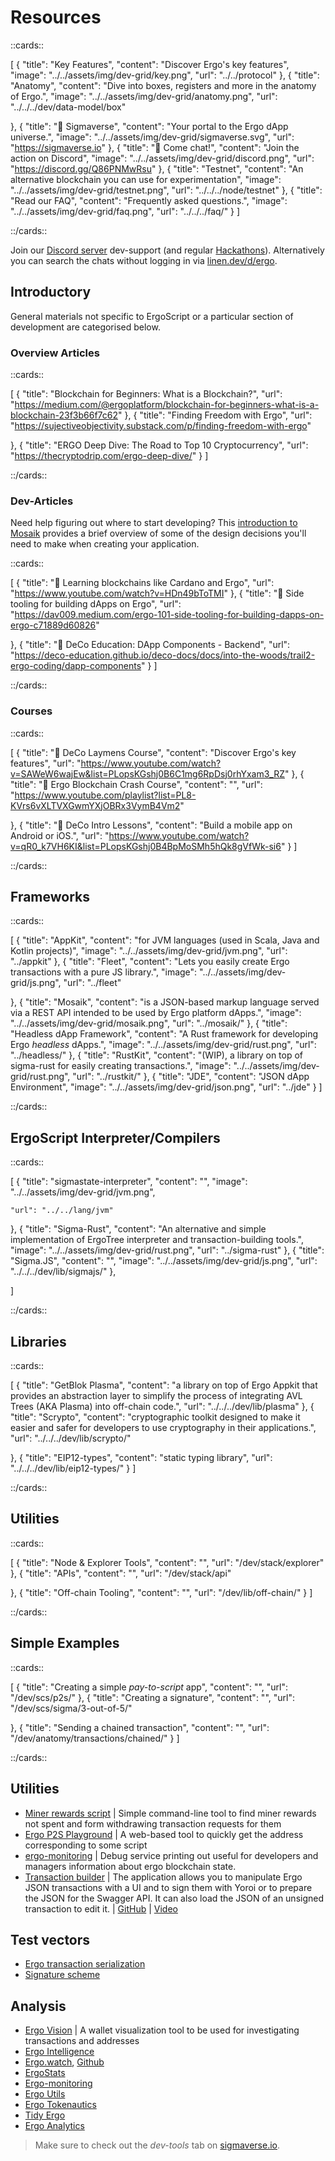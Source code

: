 # Resources


::cards::

[
  {
    "title": "Key Features",
    "content": "Discover Ergo's key features",
    "image": "../../assets/img/dev-grid/key.png",
    "url": "../../protocol"
  },
  {
    "title": "Anatomy",
    "content": "Dive into boxes, registers and more in the anatomy of Ergo.",
    "image": "../../assets/img/dev-grid/anatomy.png",
    "url": "../../../dev/data-model/box"

  },
  {
    "title": "🔗 Sigmaverse",
    "content": "Your portal to the Ergo dApp universe.",
    "image": "../../assets/img/dev-grid/sigmaverse.svg",
    "url": "https://sigmaverse.io"
  },
  {
    "title": "🔗 Come chat!",
    "content": "Join the action on Discord",
    "image": "../../assets/img/dev-grid/discord.png",
    "url": "https://discord.gg/Q86PNMwRsu"
  },
  {
    "title": "Testnet",
    "content": "An alternative blockchain you can use for experimentation",
    "image": "../../assets/img/dev-grid/testnet.png",
    "url": "../../../node/testnet"
  },
  {
    "title": "Read our FAQ",
    "content": "Frequently asked questions.",
    "image": "../../assets/img/dev-grid/faq.png",
    "url": "../../../faq/"
  }
]

::/cards::

Join our [Discord server](https://discord.gg/7kWWQeMCwe) dev-support (and regular [Hackathons](ergohack.md)). Alternatively you can search the chats without logging in via [linen.dev/d/ergo](https://www.linen.dev/d/ergo).


## Introductory 

General materials not specific to ErgoScript or a particular section of development are categorised below.

### Overview Articles

::cards::

[
  {
    "title": "Blockchain for Beginners: What is a Blockchain?",
    "url": "https://medium.com/@ergoplatform/blockchain-for-beginners-what-is-a-blockchain-23f3b66f7c62"
  },
  {
    "title": "Finding Freedom with Ergo",
    "url": "https://sujectiveobjectivity.substack.com/p/finding-freedom-with-ergo"

  },
  {
    "title": "ERGO Deep Dive: The Road to Top 10 Cryptocurrency",
    "url": "https://thecryptodrip.com/ergo-deep-dive/"
  }
]

::/cards::

### Dev-Articles

Need help figuring out where to start developing? This [introduction to Mosaik](intro.md) provides a brief overview of some of the design decisions you'll need to make when creating your application. 

::cards::

[
  {
    "title": "🔗 Learning blockchains like Cardano and Ergo",
    "url": "https://www.youtube.com/watch?v=HDn49bToTMI"
  },
  {
    "title": "🔗 Side tooling for building dApps on Ergo",
    "url": "https://dav009.medium.com/ergo-101-side-tooling-for-building-dapps-on-ergo-c71889d60826"

  },
  {
    "title": "🔗 DeCo Education: DApp Components - Backend",
    "url": "https://deco-education.github.io/deco-docs/docs/into-the-woods/trail2-ergo-coding/dapp-components"
  }
]

::/cards::


### Courses


::cards::

[
  {
    "title": "🔗 DeCo Laymens Course",
    "content": "Discover Ergo's key features",
    "url": "https://www.youtube.com/watch?v=SAWeW6wajEw&list=PLopsKGshj0B6C1mg6RpDsj0rhYxam3_RZ"
  },
  {
    "title": "🔗 Ergo Blockchain Crash Course",
    "content": "",
    "url": "https://www.youtube.com/playlist?list=PL8-KVrs6vXLTVXGwmYXjOBRx3VymB4Vm2"

  },
  {
    "title": "🔗 DeCo Intro Lessons",
    "content": "Build a mobile app on Android or iOS.",
    "url": "https://www.youtube.com/watch?v=qR0_k7VH6KI&list=PLopsKGshj0B4BpMoSMh5hQk8gVfWk-si6"
  }
]

::/cards::



## Frameworks

::cards::

[
  {
    "title": "AppKit",
    "content": "for JVM languages (used in Scala, Java and Kotlin projects)",
    "image": "../../assets/img/dev-grid/jvm.png",
    "url": "../appkit"
  },
  {
    "title": "Fleet",
    "content": "Lets you easily create Ergo transactions with a pure JS library.",
    "image": "../../assets/img/dev-grid/js.png",
    "url": "../fleet"

  },
  {
    "title": "Mosaik",
    "content": "is a JSON-based markup language served via a REST API intended to be used by Ergo platform dApps.",
    "image": "../../assets/img/dev-grid/mosaik.png",
    "url": "../mosaik/"
  },
  {
    "title": "Headless dApp Framework",
    "content": "A Rust framework for developing Ergo *headless* dApps.",
    "image": "../../assets/img/dev-grid/rust.png",
    "url": "../headless/"
  },
  {
    "title": "RustKit",
    "content": "(WIP), a library on top of sigma-rust for easily creating transactions.",
    "image": "../../assets/img/dev-grid/rust.png",
    "url": "../rustkit/"
  },
  {
    "title": "JDE",
    "content": "JSON dApp Environment",
    "image": "../../assets/img/dev-grid/json.png",
    "url": "../jde"
  }
]

::/cards::

## ErgoScript Interpreter/Compilers


::cards::

[
  {
    "title": "sigmastate-interpreter",
    "content": "",
    "image": "../../assets/img/dev-grid/jvm.png",

    "url": "../../lang/jvm"
  },
  {
    "title": "Sigma-Rust",
    "content": "An alternative and simple implementation of ErgoTree interpreter and transaction-building tools.",
    "image": "../../assets/img/dev-grid/rust.png",
    "url": "../sigma-rust"
  },
  {
    "title": "Sigma.JS",
    "content": "",
    "image": "../../assets/img/dev-grid/js.png",
    "url": "../../../dev/lib/sigmajs/"
  },

]

::/cards::


## Libraries

::cards::

[
  {
    "title": "GetBlok Plasma",
    "content": "a library on top of Ergo Appkit that provides an abstraction layer to simplify the process of integrating AVL Trees (AKA Plasma) into off-chain code.",
    "url": "../../../dev/lib/plasma"
  },
  {
    "title": "Scrypto",
    "content": "cryptographic toolkit designed to make it easier and safer for developers to use cryptography in their applications.",
    "url": "../../../dev/lib/scrypto/"

  },
  {
    "title": "EIP12-types",
    "content": "static typing library",
    "url": "../../../dev/lib/eip12-types/"
  }
]

::/cards::



## Utilities 

::cards::

[
  {
    "title": "Node & Explorer Tools",
    "content": "",
    "url": "/dev/stack/explorer"
  },
  {
    "title": "APIs",
    "content": "",
    "url": "/dev/stack/api"

  },
  {
    "title": "Off-chain Tooling",
    "content": "",
    "url": "/dev/lib/off-chain/"
  }
]

::/cards::

## Simple Examples 

::cards::

[
  {
    "title": "Creating a simple *pay-to-script* app",
    "content": "",
    "url": "/dev/scs/p2s/"
  },
  {
    "title": "Creating a signature",
    "content": "",
    "url": "/dev/scs/sigma/3-out-of-5/"

  },
  {
    "title": "Sending a chained transaction",
    "content": "",
    "url": "/dev/anatomy/transactions/chained/"
  }
]

::/cards::






## Utilities

- [Miner rewards script](https://github.com/lorien/ergotools) | Simple command-line tool to find miner rewards not spent and form withdrawing transaction requests for them
- [Ergo P2S Playground](https://wallet.plutomonkey.com/p2s/?source=dHJ1ZQ==) | A web-based tool to quickly get the address corresponding to some script  
- [ergo-monitoring](https://github.com/SabaunT/ergo-monitoring) | Debug service printing out useful for developers and managers information about ergo blockchain state.
- [Transaction builder](https://thierrym1212.github.io/txbuilder/) |  The application allows you to manipulate Ergo JSON transactions with a UI and to sign them with Yoroi or to prepare the JSON for the Swagger API. It can also load the JSON of an unsigned transaction to edit it.  | [GitHub](https://github.com/ThierryM1212/transaction-builder/)  | [Video](https://youtu.be/0VhfY7osT2k)

## Test vectors

- [Ergo transaction serialization](https://git.io/fjqwX)
- [Signature scheme](https://git.io/fjqwH)

## Analysis

- [Ergo Vision](https://github.com/CryptoCream/ErgoVision) | A wallet visualization tool to be used for investigating transactions and addresses
- [Ergo Intelligence](https://github.com/Eeysirhc/ergo_intelligence)
- [Ergo.watch](https://ergo.watch), [Github](https://github.com/abchrisxyz/ergowatch)
- [ErgoStats](https://github.com/ach2swift/ErgoStats)
- [Ergo-monitoring](https://github.com/SabaunT/ergo-monitoring)
- [Ergo Utils](https://github.com/anon-real/ErgoUtils)
- [Ergo Tokenautics](https://github.com/babygrenade/ergo-tokenautics)
- [Tidy Ergo](https://github.com/Eeysirhc/tidyergo)
- [Ergo Analytics](https://github.com/gsblabsio/ergo-analytics)

> Make sure to check out the *dev-tools* tab on [sigmaverse.io](https://sigmaverse.io/). 






